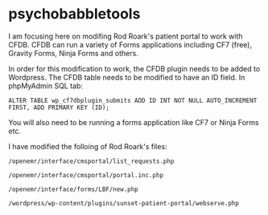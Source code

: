# psychobabbletools
I am focusing here on modifing Rod Roark's patient portal to work with CFDB.  CFDB can run a variety of Forms applications including CF7 (free), Gravity Forms, Ninja Forms and others.  

In order for this modification to work, the CFDB plugin needs to be added to Wordpress.  The CFDB table needs to be modified to have an ID field.  In phpMyAdmin SQL tab:

    ALTER TABLE wp_cf7dbplugin_submits ADD ID INT NOT NULL AUTO_INCREMENT FIRST, ADD PRIMARY KEY (ID);

You will also need to be running a forms application like CF7 or Ninja Forms etc.

I have modified the folloing of Rod Roark's files:

    /openemr/interface/cmsportal/list_requests.php

    /openemr/interface/cmsportal/portal.inc.php

    /openemr/interface/forms/LBF/new.php

    /wordpress/wp-content/plugins/sunset-patient-portal/webserve.php
